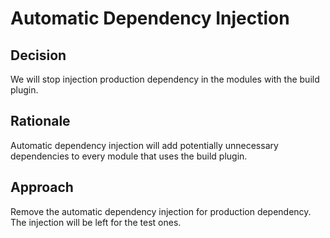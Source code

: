 # Automatic Dependency Injection

## Decision

We will stop injection production dependency in the modules with the build plugin.

## Rationale

Automatic dependency injection will add potentially unnecessary dependencies to every module that uses the build plugin.

## Approach

Remove the automatic dependency injection for production dependency. The injection will be left for the test ones.

